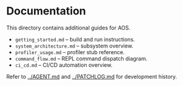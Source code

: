 # Documentation

This directory contains additional guides for AOS.

- `getting_started.md` – build and run instructions.
- `system_architecture.md` – subsystem overview.
- `profiler_usage.md` – profiler stub reference.
- `command_flow.md` – REPL command dispatch diagram.
- `ci_cd.md` – CI/CD automation overview.

Refer to [../AGENT.md](../AGENT.md) and [../PATCHLOG.md](../PATCHLOG.md) for development history.
